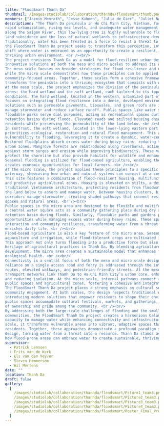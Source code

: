 ```yaml
---
title: "FloodSmart Thanh Da"
thumbnail: /images/studiolab/collaboration/thanhda/floodsmart/thumb.png
members: ["Jazmin Menrath", "Jesse Kuhnen", "Julia de Gier", "Juliet Nguyen"]
descriptionn: "The Thanh Da peninsula in Ho Chi Minh City, Vietnam, faces critical challenges posed by
rapid urbanization, rising sea levels, and inadequate water management systems. Situated
along the Saigon River, this low-lying area is highly vulnerable to flooding, compounded by
land subsidence and the loss of natural wetlands to infrastructure development.
Traditionally, water has been treated as a force to resist a threat to the urban fabric. However,
the FloodSmart Thanh Da project seeks to transform this perception, introducing a paradigm
shift where water is embraced as an opportunity to create a resilient, sustainable, and
thriving urban environment. <br /><br/>
The project envisions Thanh Da as a model for flood-resilient urban design, integrating
innovative solutions at both the meso and micro scales to address its unique challenges.
The meso scale focuses on broader strategies for flood resilience and ecological restoration,
while the micro scale demonstrates how these principles can be applied to smaller,
community-focused areas. Together, these scales form a cohesive framework that
transforms the peninsula into a thriving ecosystem that coexists with water. <br /><br/>
At the meso scale, the project emphasizes the division of the peninsula into two distinct
zones: the hard wetland and the soft wetland, each tailored to its topographic and ecological
conditions. The hard wetland, located in the western, urbanized part of the peninsula,
focuses on integrating flood resilience into a dense, developed environment. Nature-based
solutions such as permeable pavements, bioswales, and green roofs are implemented to
manage stormwater and reduce surface runoff. Public spaces like water squares and
floodable parks serve dual purposes, acting as recreational spaces during dry seasons and
retention basins during floods. Elevated roads and stilted housing ensure the safety of
residents while preserving the permeability of the land below. <br /><br/>
In contrast, the soft wetland, located in the lower-lying eastern part of the peninsula,
prioritizes ecological restoration and natural flood management. This area embraces its
vulnerability to flooding, leveraging it to create a dynamic, water-centered landscape.
Restored floodplains absorb excess water during heavy rains, reducing the risk of flooding in
urban zones. Mangrove forests are reintroduced along riverbanks, acting as natural barriers
against storm surges and erosion while improving biodiversity. These mangroves not only
protect the shoreline but also provide habitats for wildlife and enhance water quality.
Seasonal flooding is utilized for flood-based agriculture, enabling the cultivation of rice andwater spinach, which thrive in wet conditions. This strategy supports food security and
creates economic opportunities for local farmers. <br /><br/>
At the micro scale, the project applies these principles to a specific area along a natural
waterway, showcasing how urban and natural systems can coexist at a community level.
This site features a combination of flood-resilient housing, multifunctional public spaces,
and productive agricultural zones. Housing is elevated on stilts, a design inspired by
traditional Vietnamese architecture, protecting residents from floodwaters while allowing
the land below to absorb and manage water. Between housing clusters, bioswales and green
corridors manage stormwater, creating shaded pathways that connect residents to public
spaces and natural areas. <br /><br/>
Public spaces in the micro area are designed to be flexible and multifunctional. For example,
a central water square acts as a community gathering place during dry seasons and as a
retention basin during floods. Similarly, floodable parks and gardens provide recreational
opportunities while managing excess water during heavy rains. These spaces foster social
interaction and community resilience, transforming water from a threat into a resource that
enriches daily life. <br /><br/>
Flood-based agriculture is also a key feature of the micro area. Seasonal ponds support
aquaculture and irrigation, while flood-tolerant crops are cultivated in designated zones.
This approach not only turns flooding into a productive force but also preserves the cultural
heritage of agricultural practices in Thanh Da. By blending agriculture with urban
development, the micro area creates a sustainable model that enhances food security and
ecological health. <br /><br/>
Connectivity is a central focus of both the meso and micro scale designs. The peninsula’s
reliance on a single access road and ferry is addressed through the introduction of new ferry
routes, elevated walkways, and pedestrian-friendly streets. At the meso scale, these new
transport networks link Thanh Da to Ho Chi Minh City’s urban core, enhancing accessibility
and reducing isolation. At the micro scale, internal pathways connect residential areas with
public spaces and agricultural zones, fostering a cohesive and integrated community.
The FloodSmart Thanh Da project places a strong emphasis on cultural sensitivity and
community engagement. At both scales, the design respects traditional ways of life while
introducing modern solutions that empower residents to shape their environment. Flexible
public spaces accommodate cultural festivals, markets, and gatherings, fostering a sense
of ownership and pride among the community. <br /><br/>
By addressing both the large-scale challenges of flooding and the smaller-scale needs of
communities, the FloodSmart Thanh Da project creates a harmonious balance betweenresilience, sustainability, and livability. At the meso scale, it restores the peninsula’s natural
capacity to manage water while enhancing connectivity and infrastructure. At the micro
scale, it transforms vulnerable areas into vibrant, adaptive spaces that enrich the lives of
residents. Together, these approaches demonstrate a profound paradigm shift in urban
design, turning water from a threat into a resource. Thanh Da stands as a global example of
how flood-prone areas can embrace water to create sustainable, thriving communities."
supervisor:
  - Patrick Lenssen
  - Frits van de Kerk
  - Els van den Veyver
  - Steven Hommersom
  - Wil Mertens
date: ""
location: Thanh Da
draft: false
gallery:
  [
    /images/studiolab/collaboration/thanhda/floodsmart/Pcture1_team3.png,
    /images/studiolab/collaboration/thanhda/floodsmart/Picture2_team3.png,
    /images/studiolab/collaboration/thanhda/floodsmart/Picture3_team3.png,
    /images/studiolab/collaboration/thanhda/floodsmart/Picture4_team3.png,
    /images/studiolab/collaboration/thanhda/floodsmart/Poster_Final_Proposal_team3.png,
  ]
---
```

